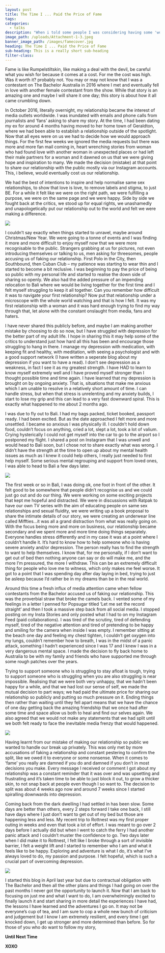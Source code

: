 ```yaml
---
layout: post
title: The Time I ... Paid the Price of Fame
tags:
categories:
  - talks
description: "When i told some people I was considering having some 'work' done, i was met with responses like 'but you are beautiful just as you are, why would you do that to yourself?' Read on to find out why I decided to get wrinkle relaxers and fillers in my face despite inevitable criticism,\_what\_each procedure involves and my views on it now."
image_path: /uploads/Attachment-1-3.jpeg
banner_image_path: /images/famecover.jpg
heading: The Time I ... Paid the Price of Fame
sub-heading: This is a really short sub-heading
filter-class:
---
```



Fame is like Rumpelstiltskin, like making a deal with the devil, be careful what you wish for because it comes at a cost. For me the cost was high. Was it worth it? probably not. You may or may not know that I was a contestant on The Bachelor Australia in 2016 where I met and eventually fell in love with another female contestant from the show. While that story is an amazing one and maybe I will share it one day; this story is about how it all came crumbling down.

In October 2016, literally overnight, my relationship became the interest of media outlets worldwide. I was inundated with emails and phone calls from journalists and ‘fans’ asking to share my story. At the time, I had been dating my ex for around 4 months having moved to her home town of Geraldton, where we had been able to establish a relationship outside of the spotlight. Now that all eyes were on us we had to decide how we would approach things. For the first few weeks we ignored the media requests but there was more and more fan mail coming in, heart wrenching stories from woman who had found love with another woman in unexpected places or had left their male partners for a woman and it dawned on us that we were giving hope and inspiration to many. We made the decision (mistake) at that point to share our relationship with the public mostly via our Instagram accounts. This, i believe, would eventually cost us our relationship.

We had the best of intentions to inspire and help normalise same sex relationships, to show that love is love, to remove labels and stigma, to just BE. For a while it felt like we were on the right path, we were fulfilling a purpose, we were on the same page and we were happy. Side by side we fought back at the critics, we stood up for equal rights, we unashamedly and unapologetically put our relationship out to the world and felt we were making a difference.

![](/uploads/versions/fame1---x----703-420x---.jpg)

I couldn’t say exactly when things started to unravel, maybe around Christmas/New Year. We were going to a tonne of events and I was finding it more and more difficult to enjoy myself now that we were more recognisable to the public. Strangers grabbing at us for pictures, not even introducing themselves or talking to us, men asking for threesomes, people accusing us of faking our relationship. First Polo in the City, then Southbound, then Cuban Club – my patience was starting to wear thin and I started to become a bit reclusive. I was beginning to pay the price of being so public with my personal life and started to realise the down side of sharing so openly. We also had the added pressure of an impending relocation to Bali where we would be living together for the first time and I felt myself struggling to keep it all together. Can you remember how difficult it was to navigate your first relationship? Now put that relationship under a microscope with the whole world watching and that is how I felt. It was my first relationship with a woman and it was hard enough trying to find my way through that, let alone with the constant onslaught from media, fans and haters.

I have never shared this publicly before, and maybe I am making another mistake by choosing to do so now, but I have struggled with depression for the better part of my adult life. I hope in sharing this it may help some of the critics to understand just how hard all this has been and encourage those struggling to hang in there. I manage my depression with medication, with keeping fit and healthy, with meditation, with seeing a psychologist and with a good support network (I have written a seperate blog about my depression if you want to have a read). I don’t see depression as a weakness, in fact I see it as my greatest strength. I have HAD to learn to know myself extremely well and I have proved myself stronger than I thought possible time and time again. I have learned that my depression is brought on by ongoing anxiety. That is, situations that make me anxious which I am unable to resolve in a relatively short amount of time. I can handle stress, but when that stress is unrelenting and my anxiety builds, I start to lose my grip and this can lead to a very fast downward spiral. This is exactly what happened to me about 2 months ago.

I was due to fly out to Bali. I had my bags packed, ticket booked, passport ready. I had been excited. But as the date approached I felt more and more unsettled. I became so anxious I was physically ill. I couldn’t hold down food, couldn’t focus on anything, cried a lot, slept a lot, took a lot of valium. Crying hysterically I could not get myself into the car to go to the airport so I postponed my flight. I shared a post on Instagram that I was unwell and would head to Bali soon, but I chose not to share exactly what was wrong. I didn’t have the strength at the time to open up about my mental health issues as much as I knew it could help others, I really just needed to first help myself. Some serious mental regrouping and support from loved ones, I was able to head to Bali a few days later.

![](/uploads/versions/fame2---x----702-425x---.jpg)

The first week or so in Bali, I was doing ok, one foot in front of the other. It felt good to be somewhere that people didn’t recognise us and we could just go out and do our thing. We were working on some exciting projects that kept me hopeful and distracted. We were in discussions with Ratpak to have our own TV series with the aim of educating people on same sex relationships and sexual fluidity, we were writing up a book proposal to share the intimate details of our story, we were creating an underwear line called Miffties…it was all a grand distraction from what was really going on. With the focus being more and more on business, our relationship became secondary and we spent more and more time doing things separately. Everyone handles stress differently and in my case it was at a point where I couldn’t handle it. It’s hard to know how to help someone who is having severe anxiety and/or depression. The person really has to find the strength to want to help themselves. I know that, for me personally, if I don’t want to get out of bed then nothing anyone can say or do will make me, and the more I’m pressured, the more I withdraw. This can be an extremely difficult thing for people who love me to witness, which only makes me feel worse. It got to a point that I was spending day after day laying in bed, trying to just be asleep because I’d rather be in my dreams than be in the real world.

Around this time a fresh influx of media attention came when fellow contestants from the Bachelor accused us of faking our relationship. This was the proverbial straw that broke the camels back. I vented some of my feelings in a letter I penned for Popsugar titled ‘Let me set the record straight‘ and then I took a massive step back from all social media. I stopped posting on my Insta Stories and only posted what I had to on my Instagram Feed (paid collaborations). I was tired of the scrutiny, tired of defending myself, tired of the negative attention and tired of pretending to be happy and smiling for the camera when inside I was empty. I remember sitting at the beach one day and feeling my chest tighten, I couldn’t get oxygen into my lungs, couldn’t remember how to breath, I was in the midst of a panic attack, something I hadn’t experienced since I was 17 and I knew I was in a very dangerous mental space. I made the decision to fly back home to Australia to be with my family and friends who have supported me through some rough patches over the years.

Trying to support someone who is struggling to stay afloat is tough, trying to support someone who is struggling when you are also struggling is near impossible. Realising that we were both very unhappy, that we hadn’t been happy for a while, and that we had lost our sense of self, we made the mutual decision to part ways; we had paid the ultimate price for sharing our relationship so publicly and putting so much pressure on it. Ending things then rather than waiting until they fell apart means that we have the chance of one day getting back the amazing friendship that we once had after some time and space allow us both to heal and find our selves again. We also agreed that we would not make any statements that we had split until we both felt ready to face the inevitable media frenzy that would happened.

![](/uploads/versions/fame4---x----562-517x---.jpg)

Having learnt from our mistake of making our relationship so public we wanted to handle our break up privately. This was only met by more accusations of faking a relationship and constant pestering to confirm the split, like we owed it to everyone or some nonsense. When it comes to ‘fame’ you really are damned if you do and damned if you don’t in most decisions you make. Every message I received or comment I got about my relationship was a constant reminder that it was over and was upsetting and frustrating and it’s taken time to be able to just block it out, to grow a thicker skin, to not snap back at people even though I so want to. The decision to split was about 4 weeks ago now and around 7 weeks since I started spiralling downwards into depression.

Coming back from the dark dwelling I had settled in has been slow. Some days are better than others, every 2 steps forward I take one back, I still have days where I just don’t want to get out of my bed but those are happening less and less. My recent trip to Rottnest was my first proper outing in weeks and even that took a lot of effort. I was meant to go over 2 days before I actually did but when I went to catch the ferry I had another panic attack and I couldn’t muster the confidence to go. Two days later when I did make it to Rottnest, I felt like I broke through a sort of invisible barrier, I felt a weight lift and I started to remember who I am and what it feels like to be happy. Exploring and adventure is what I do, it’s what I’ve always loved to do, my passion and purpose. I felt hopeful, which is such a crucial part of overcoming depression.

![](/uploads/versions/fame3---x----701-419x---.jpg)

I started this blog in April last year but due to contractual obligation with The Bachelor and then all the other plans and things I had going on over the past months I never got the opportunity to launch it. Now that I am back to focusing on just me and what I want to do, I am overwhelmingly excited to finally launch it and start sharing in more detail the experiences I have had, the lessons I have learned and the adventures I go on. It may not be everyone’s cup of tea, and I am sure to cop a whole new bunch of criticism and judgement but I know I am extremely resilient, and every time I get knocked down, I get up stronger and more determined than before. So for those of you who do want to follow my story,

**Until Next Time**

**XOXO**